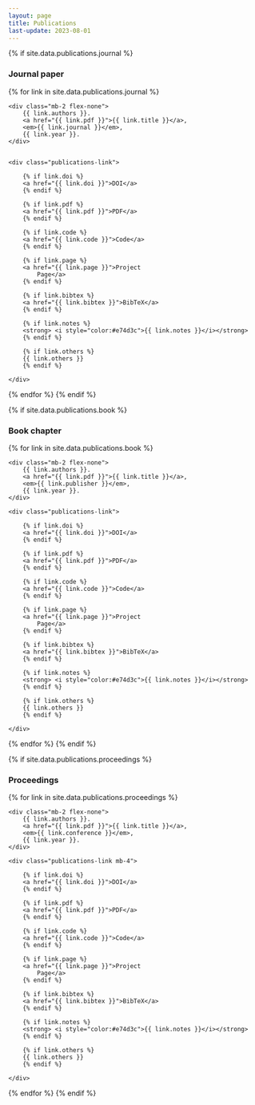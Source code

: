 ```yaml
---
layout: page
title: Publications
last-update: 2023-08-01
---
```


{% if site.data.publications.journal %}
<h3>Journal paper</h3>

{% for link in site.data.publications.journal %}


<div class="mb-5">

    <div class="mb-2 flex-none">
        {{ link.authors }}.
        <a href="{{ link.pdf }}">{{ link.title }}</a>,
        <em>{{ link.journal }}</em>,
        {{ link.year }}.
    </div>


    <div class="publications-link">

        {% if link.doi %}
        <a href="{{ link.doi }}">DOI</a>
        {% endif %}

        {% if link.pdf %}
        <a href="{{ link.pdf }}">PDF</a>
        {% endif %}

        {% if link.code %}
        <a href="{{ link.code }}">Code</a>
        {% endif %}

        {% if link.page %}
        <a href="{{ link.page }}">Project
            Page</a>
        {% endif %}

        {% if link.bibtex %}
        <a href="{{ link.bibtex }}">BibTeX</a>
        {% endif %}

        {% if link.notes %}
        <strong> <i style="color:#e74d3c">{{ link.notes }}</i></strong>
        {% endif %}

        {% if link.others %}
        {{ link.others }}
        {% endif %}

    </div>

</div>

{% endfor %}
{% endif %}

{% if site.data.publications.book %}
<h3>Book chapter</h3>

{% for link in site.data.publications.book %}

<div class="mb-5">

    <div class="mb-2 flex-none">
        {{ link.authors }}.
        <a href="{{ link.pdf }}">{{ link.title }}</a>,
        <em>{{ link.publisher }}</em>,
        {{ link.year }}.
    </div>

    <div class="publications-link">

        {% if link.doi %}
        <a href="{{ link.doi }}">DOI</a>
        {% endif %}

        {% if link.pdf %}
        <a href="{{ link.pdf }}">PDF</a>
        {% endif %}

        {% if link.code %}
        <a href="{{ link.code }}">Code</a>
        {% endif %}

        {% if link.page %}
        <a href="{{ link.page }}">Project
            Page</a>
        {% endif %}

        {% if link.bibtex %}
        <a href="{{ link.bibtex }}">BibTeX</a>
        {% endif %}

        {% if link.notes %}
        <strong> <i style="color:#e74d3c">{{ link.notes }}</i></strong>
        {% endif %}

        {% if link.others %}
        {{ link.others }}
        {% endif %}

    </div>

</div>

{% endfor %}
{% endif %}

{% if site.data.publications.proceedings %}
<h3>Proceedings</h3>

{% for link in site.data.publications.proceedings %}

<div class="mb-5">

    <div class="mb-2 flex-none">
        {{ link.authors }}.
        <a href="{{ link.pdf }}">{{ link.title }}</a>,
        <em>{{ link.conference }}</em>,
        {{ link.year }}.
    </div>

    <div class="publications-link mb-4">

        {% if link.doi %}
        <a href="{{ link.doi }}">DOI</a>
        {% endif %}

        {% if link.pdf %}
        <a href="{{ link.pdf }}">PDF</a>
        {% endif %}

        {% if link.code %}
        <a href="{{ link.code }}">Code</a>
        {% endif %}

        {% if link.page %}
        <a href="{{ link.page }}">Project
            Page</a>
        {% endif %}

        {% if link.bibtex %}
        <a href="{{ link.bibtex }}">BibTeX</a>
        {% endif %}

        {% if link.notes %}
        <strong> <i style="color:#e74d3c">{{ link.notes }}</i></strong>
        {% endif %}

        {% if link.others %}
        {{ link.others }}
        {% endif %}

    </div>

</div>

{% endfor %}
{% endif %}